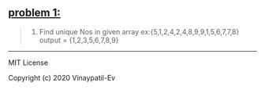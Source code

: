 ## [problem 1:](uniqueNo.java)
> 1. Find unique Nos in given array ex:{5,1,2,4,2,4,8,9,9,1,5,6,7,7,8} <br>
      output = {1,2,3,5,6,7,8,9}
----------------------------------------------------------------------------------
MIT License

Copyright (c) 2020 Vinaypatil-Ev